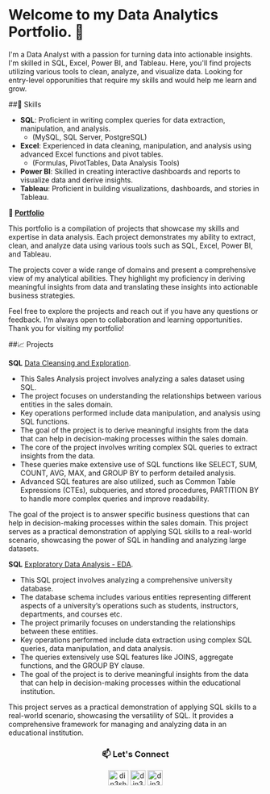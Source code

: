 # Welcome to my Data Analytics Portfolio. 👋

I'm a Data Analyst with a passion for turning data into actionable insights. I'm skilled in SQL, Excel, Power BI, and Tableau. Here, you'll find projects utilizing various tools to clean, analyze, and visualize data. Looking for entry-level opporunities that require my skills and would help me learn and grow.

##🧰 Skills

- **SQL**: Proficient in writing complex queries for data extraction, manipulation, and analysis.
    - (MySQL, SQL Server, PostgreSQL)
- **Excel**: Experienced in data cleaning, manipulation, and analysis using advanced Excel functions and pivot tables.
    - (Formulas, PivotTables, Data Analysis Tools)
- **Power BI**: Skilled in creating interactive dashboards and reports to visualize data and derive insights.
- **Tableau**: Proficient in building visualizations, dashboards, and stories in Tableau.

**📁 [Portfolio](https://github.com/din3shn/DA_Portfolio_Proj)**

This portfolio is a compilation of projects that showcase my skills and expertise in data analysis. Each project demonstrates my ability to extract, clean, and analyze data using various tools such as SQL, Excel, Power BI, and Tableau.

The projects cover a wide range of domains and present a comprehensive view of my analytical abilities. They highlight my proficiency in deriving meaningful insights from data and translating these insights into actionable business strategies.

Feel free to explore the projects and reach out if you have any questions or feedback. I’m always open to collaboration and learning opportunities. Thank you for visiting my portfolio!

##📈 Projects

**SQL** 
[Data Cleansing and Exploration](https://github.com/din3shn/DA_Portfolio_Proj/tree/main/SQL_DataMart_Project).

   - This Sales Analysis project involves analyzing a sales dataset using SQL. <br>
   - The project focuses on understanding the relationships between various entities in the sales domain. <br>
   - Key operations performed include data manipulation, and analysis using SQL functions. <br>
   - The goal of the project is to derive meaningful insights from the data that can help in decision-making processes within the sales domain.<br>
   - The core of the project involves writing complex SQL queries to extract insights from the data. <br> 
   - These queries make extensive use of SQL functions like SELECT, SUM, COUNT, AVG, MAX, and GROUP BY to perform detailed analysis.<br>
   - Advanced SQL features are also utilized, such as Common Table Expressions (CTEs), subqueries, and stored procedures, PARTITION BY to handle more complex queries and improve readability.
     
The goal of the project is to answer specific business questions that can help in decision-making processes within the sales domain. This project serves as a practical demonstration of applying SQL skills to a real-world scenario, showcasing the power of SQL in handling and analyzing large datasets.

**SQL**
[Exploratory Data Analysis - EDA](https://github.com/din3shn/DA_Portfolio_Proj/tree/main/SQL_University_Project).

   - This SQL project involves analyzing a comprehensive university database.
   - The database schema includes various entities representing different aspects of a university’s operations such as students, instructors, departments, and courses etc.
   - The project primarily focuses on understanding the relationships between these entities.
   - Key operations performed include data extraction using complex SQL queries, data manipulation, and data analysis.
   - The queries extensively use SQL features like JOINS, aggregate functions, and the GROUP BY clause.
   - The goal of the project is to derive meaningful insights from the data that can help in decision-making processes within the educational institution.

This project serves as a practical demonstration of applying SQL skills to a real-world scenario, showcasing the versatility of SQL. It provides a comprehensive framework for managing and analyzing data in an educational institution.


<h3 align="center"> 📫 Let's Connect </h3>
<p align=" center">
<a href="https://github.com/din3shn" target="blank"><img align="center" src="https://github.com/din3shn/din3shn.github.io/assets/160537914/a82d25c4-af44-47b8-9607-8e175ec07291" alt="din3shn" height="30" width="40" /></a>
<a href="https://linkedin.com/in/din3shn" target="blank"><img align="center" src="https://raw.githubusercontent.com/rahuldkjain/github-profile-readme-generator/master/src/images/icons/Social/linked-in-alt.svg" alt="din3shn" height="30" width="30" /></a>
<a href="https://www.hackerrank.com/din3shn" target="blank"><img align="center" src="https://raw.githubusercontent.com/rahuldkjain/github-profile-readme-generator/master/src/images/icons/Social/hackerrank.svg" alt="din3shn" height="30" width="30" /></a>

</p>
<!---
din3shn/din3shn is a ✨ special ✨ repository because its `README.md` (this file) appears on your GitHub profile.
You can click the Preview link to take a look at your changes.
--->

